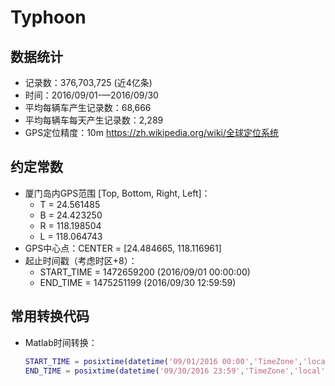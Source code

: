 # Typhoon

## 数据统计
- 记录数：376,703,725 (近4亿条)
- 时间：2016/09/01-—2016/09/30
- 平均每辆车产生记录数：68,666
- 平均每辆车每天产生记录数：2,289
- GPS定位精度：10m https://zh.wikipedia.org/wiki/全球定位系统

## 约定常数
- 厦门岛内GPS范围 [Top, Bottom, Right, Left]： 
  - T = 24.561485
  - B = 24.423250
  - R = 118.198504
  - L = 118.064743
- GPS中心点：CENTER = [24.484665, 118.116961]
- 起止时间戳（考虑时区+8）：
  - START_TIME = 1472659200 (2016/09/01 00:00:00)
  - END_TIME = 1475251199 (2016/09/30 12:59:59)

## 常用转换代码
- Matlab时间转换：
    ```matlab
    START_TIME = posixtime(datetime('09/01/2016 00:00','TimeZone','local','InputFormat','MM/dd/uuuu HH:mm')); 
    END_TIME = posixtime(datetime('09/30/2016 23:59','TimeZone','local','InputFormat','MM/dd/uuuu HH:mm'));
    ```
